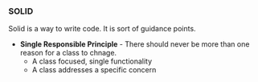 ### SOLID
Solid is a way to write code. It is sort of guidance points.
- **Single Responsible Principle** - There should never be more than one reason for a class to chnage.
    - A class focused, single functionality
    - A class addresses a specific concern
